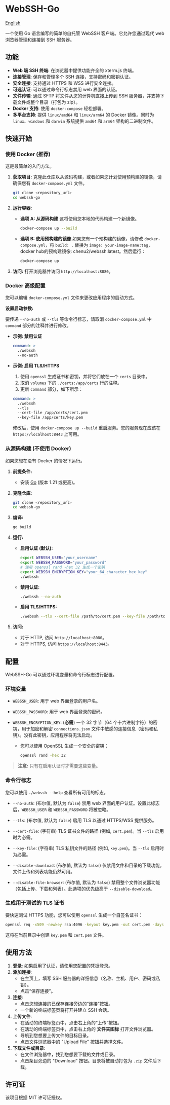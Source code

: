 # WebSSH-Go

[English](README.md)

一个使用 Go 语言编写的简单的自托管 WebSSH 客户端。它允许您通过现代 web 浏览器管理和连接到 SSH 服务器。

## 功能

*   **Web 端 SSH 终端**: 在浏览器中提供功能齐全的 xterm.js 终端。
*   **连接管理**: 保存和管理多个 SSH 连接，支持密码和密钥认证。
*   **安全连接**: 支持通过 HTTPS 和 WSS 进行安全连接。
*   **可选认证**: 可以通过命令行标志禁用 web 界面的认证。
*   **文件传输**: 通过 SFTP 将文件从您的计算机直接上传到 SSH 服务器，并支持下载文件或整个目录（打包为 zip）。
*   **Docker 支持**: 使用 `docker-compose` 轻松部署。
*   **多平台支持**: 提供 `linux/amd64` 和 `linux/arm64` 的 Docker 镜像。同时为 `linux`、`windows` 和 `darwin` 系统提供 `amd64` 和 `arm64` 架构的二进制文件。

## 快速开始

### 使用 Docker (推荐)

这是最简单的入门方法。

1.  **获取项目:**
    克隆此仓库以从源码构建，或者如果您计划使用预构建的镜像，请确保您有 `docker-compose.yml` 文件。
    ```bash
    git clone <repository_url>
    cd webssh-go
    ```

2.  **运行容器:**
    *   **选项 A: 从源码构建**
        这将使用您本地的代码构建一个新镜像。
        ```bash
        docker-compose up --build
        ```
    *   **选项 B: 使用预构建的镜像**
        如果您有一个预构建的镜像，请修改 `docker-compose.yml`，将 `build: .` 替换为 `image: your-image-name:tag`，docker hub的预构建镜像: chenu2/webssh:latest。然后运行：
        ```bash
        docker-compose up
        ```

3.  **访问:**
    打开浏览器并访问 `http://localhost:8080`。

### Docker 高级配置

您可以编辑 `docker-compose.yml` 文件来更改应用程序的启动方式。

**设置启动参数:**

要传递 `--no-auth` 或 `--tls` 等命令行标志，请取消 `docker-compose.yml` 中 `command` 部分的注释并进行修改。

*   **示例: 禁用认证**
    ```yaml
    command: >
      ./webssh
      --no-auth
    ```

*   **示例: 启用 TLS/HTTPS**
    1.  使用 `openssl` 生成证书和密钥，并将它们放在一个 `certs` 目录中。
    2.  取消 `volumes` 下的 `./certs:/app/certs` 行的注释。
    3.  更新 `command` 部分，如下所示：
    ```yaml
    command: >
      ./webssh
      --tls
      --cert-file /app/certs/cert.pem
      --key-file /app/certs/key.pem
    ```
    修改后，使用 `docker-compose up --build` 重启服务。您的服务现在应该在 `https://localhost:8443` 上可用。

### 从源码构建 (不使用 Docker)

如果您想在没有 Docker 的情况下运行。

1.  **前提条件:**
    *   安装 [Go](https://golang.org/doc/install) (版本 1.21 或更高)。

2.  **克隆仓库:**
    ```bash
    git clone <repository_url>
    cd webssh-go
    ```

3.  **编译:**
    ```bash
    go build
    ```

4.  **运行:**
    *   **启用认证 (默认):**
        ```bash
        export WEBSSH_USER="your_username"
        export WEBSSH_PASSWORD="your_password"
        # 使用 openssl rand -hex 32 生成一个密钥
        export WEBSSH_ENCRYPTION_KEY="your_64_character_hex_key"
        ./webssh
        ```
    *   **禁用认证:**
        ```bash
        ./webssh --no-auth
        ```
    *   **启用 TLS/HTTPS:**
        ```bash
        ./webssh --tls --cert-file /path/to/cert.pem --key-file /path/to/key.pem
        ```

5.  **访问:**
    *   对于 HTTP, 访问 `http://localhost:8080`。
    *   对于 HTTPS, 访问 `https://localhost:8443`。

## 配置

WebSSH-Go 可以通过环境变量和命令行标志进行配置。

### 环境变量

*   `WEBSSH_USER`: 用于 web 界面登录的用户名。
*   `WEBSSH_PASSWORD`: 用于 web 界面登录的密码。

*   `WEBSSH_ENCRYPTION_KEY`: (**必需**) 一个 32 字节（64 个十六进制字符）的密钥，用于加密和解密 `connections.json` 文件中敏感的连接信息（密码和私钥）。没有此密钥，应用程序将无法启动。
    *   您可以使用 OpenSSL 生成一个安全的密钥：
        ```bash
        openssl rand -hex 32
        ```

> **注意:** 只有在启用认证时才需要这些变量。

### 命令行标志

您可以使用 `./webssh --help` 查看所有可用的标志。

*   `--no-auth`: (布尔值, 默认为 `false`)
    禁用 web 界面的用户认证。设置此标志后，`WEBSSH_USER` 和 `WEBSSH_PASSWORD` 将被忽略。

*   `--tls`: (布尔值, 默认为 `false`)
    启用 TLS 以通过 HTTPS/WSS 提供服务。

*   `--cert-file`: (字符串)
    TLS 证书文件的路径 (例如, `cert.pem`)。当 `--tls` 启用时为必需。

*   `--key-file`: (字符串)
    TLS 私钥文件的路径 (例如, `key.pem`)。当 `--tls` 启用时为必需。

*   `--disable-download`: (布尔值, 默认为 `false`)
    仅禁用文件和目录的下载功能。文件上传和列表功能仍然可用。

*   `--disable-file-browser`: (布尔值, 默认为 `false`)
    禁用整个文件浏览器功能（包括上传、下载和列表）。此选项的优先级高于 `--disable-download`。

### 生成用于测试的 TLS 证书

要快速测试 HTTPS 功能，您可以使用 `openssl` 生成一个自签名证书：

```bash
openssl req -x509 -newkey rsa:4096 -keyout key.pem -out cert.pem -days 365 -nodes -subj "/CN=localhost"
```

这将在当前目录中创建 `key.pem` 和 `cert.pem` 文件。

## 使用方法

1.  **登录**: 如果启用了认证，请使用您配置的凭据登录。
2.  **添加连接**:
    *   在主页上，填写 SSH 服务器的详细信息（名称、主机、用户、密码或私钥）。
    *   点击“保存连接”。
3.  **连接**:
    *   点击您想连接的已保存连接旁边的“连接”按钮。
    *   一个新的终端标签页将打开并建立 SSH 会话。
4.  **上传文件**:
    *   在活动的终端标签页中，点击右上角的“上传”按钮。
    *   在活动的终端标签页中，点击右上角的 **文件夹图标** 打开文件浏览器。
    *   导航到您想要上传文件的目标目录。
    *   点击文件浏览器中的 "Upload File" 按钮并选择文件。
5.  **下载文件或目录**:
    *   在文件浏览器中，找到您想要下载的文件或目录。
    *   点击条目旁边的 "Download" 按钮。目录将被自动打包为 `.zip` 文件后下载。

## 许可证

该项目根据 MIT 许可证授权。
